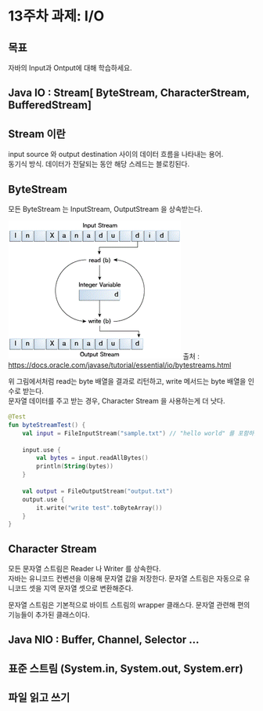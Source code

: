 # 13주차 과제: I/O

## 목표

자바의 Input과 Ontput에 대해 학습하세요.

## Java IO : Stream[ ByteStream, CharacterStream, BufferedStream]

## Stream 이란

input source 와 output destination 사이의 데이터 흐름을 나타내는 용어.  
동기식 방식. 데이터가 전달되는 동안 해당 스레드는 블로킹된다.

## ByteStream

모든 ByteStream 는 InputStream, OutputStream 을 상속받는다.

![](image/week13/byteStream.gif)
출처 : https://docs.oracle.com/javase/tutorial/essential/io/bytestreams.html

위 그림에서처럼 read는 byte 배열을 결과로 리턴하고, write 메서드는 byte 배열을 인수로 받는다.  
문자열 데이터를 주고 받는 경우, Character Stream 을 사용하는게 더 낫다.

```kotlin
@Test
fun byteStreamTest() {
    val input = FileInputStream("sample.txt") // "hello world" 를 포함하는 텍스트 문서

    input.use {
        val bytes = input.readAllBytes()
        println(String(bytes))
    }

    val output = FileOutputStream("output.txt")
    output.use {
        it.write("write test".toByteArray())
    }
}
```

## Character Stream

모든 문자열 스트림은 Reader 나 Writer 를 상속한다.  
자바는 유니코드 컨벤션을 이용해 문자열 값을 저장한다. 문자열 스트림은 자동으로 유니코드 셋을 지역 문자열 셋으로 변환해준다.

문자열 스트림은 기본적으로 바이트 스트림의 wrapper 클래스다. 문자열 관련해 편의 기능들이 추가된 클래스이다.

## Java NIO : Buffer, Channel, Selector ...

## 표준 스트림 (System.in, System.out, System.err)

## 파일 읽고 쓰기